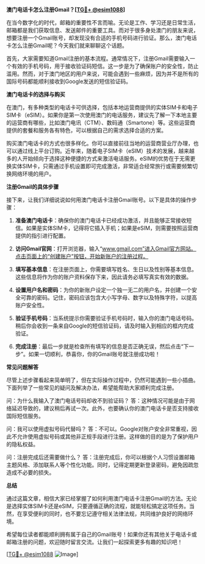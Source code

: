 **澳门电话卡怎么注册Gmail？[[TG💪+ @esim1088](https://t.me/s/esim1088)]**

在当今数字化的时代，邮箱的重要性不言而喻。无论是工作、学习还是日常生活，邮箱都是我们获取信息、发送邮件的重要工具。而对于很多身处澳门的朋友来说，想要注册一个Gmail账号，却发现没有合适的手机号码进行验证。那么，澳门电话卡怎么注册Gmail呢？今天我们就来聊聊这个话题。

首先，大家需要知道Gmail注册的基本流程。通常情况下，注册Gmail需要输入一个有效的手机号码，用于接收验证码短信。这一步是为了确保账户的安全性，防止滥用。然而，对于澳门地区的用户来说，可能会遇到一些麻烦，因为并不是所有的国际号码都能顺利接收到Google发送的短信验证码。

**澳门电话卡的选择与购买**

在澳门，有多种类型的电话卡可供选择，包括本地运营商提供的实体SIM卡和电子SIM卡（eSIM）。如果你是第一次使用澳门的电话服务，建议先了解一下本地主要的运营商有哪些，比如澳门电讯（CTM）、数码通（Smartone）等。这些运营商提供的套餐和服务各有特色，可以根据自己的需求选择合适的方案。

购买澳门电话卡的方式也很多样化。你可以直接前往当地的运营商营业厅办理，也可以通过线上平台订购。近年来，随着电子SIM卡（eSIM）技术的发展，越来越多的人开始倾向于选择这种便捷的方式来激活电话服务。eSIM的优势在于无需更换实体SIM卡，只需通过手机设置即可完成激活，非常适合经常旅行或需要频繁切换网络环境的用户。

**注册Gmail的具体步骤**

接下来，让我们详细说说如何用澳门电话卡注册Gmail账号。以下是具体的操作步骤：

1. **准备澳门电话卡**：确保你的澳门电话卡已经成功激活，并且能够正常接收短信。如果是实体SIM卡，记得将它插入手机；如果是eSIM，则需要按照运营商提供的指引进行配置。

2. **访问Gmail官网**：打开浏览器，输入“www.gmail.com”进入Gmail官方网站。点击页面上的“创建账户”按钮，开始新账户的注册过程。

3. **填写基本信息**：在注册页面上，你需要填写姓名、生日以及性别等基本信息。这些信息将作为你的账户资料保存下来，因此请务必填写真实有效的数据。

4. **设置用户名和密码**：为你的新账户设定一个独一无二的用户名，并创建一个安全可靠的密码。记住，密码应该包含大小写字母、数字以及特殊字符，以提高账户安全性。

5. **验证手机号码**：当系统提示你需要验证手机号码时，输入你的澳门电话号码。稍后你会收到一条来自Google的短信验证码，请及时输入到相应的框内完成验证。

6. **完成注册**：最后一步就是检查所有填写的信息是否正确无误，然后点击“下一步”。如果一切顺利，恭喜你，你的Gmail账号就注册成功啦！

**常见问题解答**

尽管上述步骤看起来简单明了，但在实际操作过程中，仍然可能遇到一些小插曲。下面列举了一些常见的疑问及解决办法，希望能帮助大家顺利完成注册。

问：为什么我输入了澳门电话号码却收不到验证码？
答：这种情况可能是由于网络延迟导致的，建议稍后再试一次。此外，也要确认你的澳门电话卡是否支持接收国际短信服务。

问：我可以使用虚拟号码代替吗？
答：不可以。Google对账户安全非常重视，因此不允许使用虚拟号码或其他非正规手段进行注册。这样做的目的是为了保护用户的隐私权益。

问：注册完成后还需要做什么？
答：注册完成后，你可以根据个人习惯设置邮箱主题风格、添加联系人等个性化功能。同时，记得定期更新登录密码，避免因疏忽造成不必要的损失。

**总结**

通过这篇文章，相信大家已经掌握了如何利用澳门电话卡注册Gmail的方法。无论是选择实体SIM卡还是eSIM，只要遵循正确的流程，就能轻松搞定这项任务。当然，在享受便利的同时，也不要忘记遵守相关法律法规，共同维护良好的网络环境。

希望每位读者都能顺利拥有属于自己的Gmail账号！如果你还有其他关于电话卡或邮箱注册的问题，欢迎随时留言交流。让我们一起探索更多有趣的知识吧！

[[TG💪+ @esim1088](https://t.me/s/esim1088) ![Image](https://i.postimg.cc/4NQfJmqS/Snipaste-2025-05-13-00-14-12.png)]